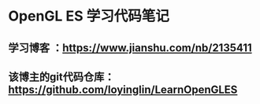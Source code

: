 # OpenGL ES 学习代码笔记

## 学习博客 ：https://www.jianshu.com/nb/2135411

## 该博主的git代码仓库：https://github.com/loyinglin/LearnOpenGLES


